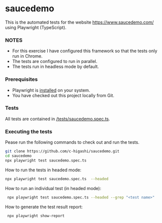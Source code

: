 # saucedemo

This is the automated tests for the website  https://www.saucedemo.com/ using Playwright (TypeScript).

### NOTES
- For this exercise I have configured this framework so that the tests only run in Chrome.
- The tests are configured to run in parallel.
- The tests run in headless mode by default.

### Prerequisites 
- Playwright is [installed](https://playwright.dev/docs/intro#installing-playwright) on your system.
- You have checked out this project locally from Git.

### Tests
All tests are contained in [/tests/saucedemo.spec.ts](./tests/saucedemo.spec.ts).

### Executing the tests
Pease run the following commands to check out and run the tests.
```bash
git clone https://github.com/c-higashi/saucedemo.git
cd saucedemo
npx playwright test saucedemo.spec.ts
```

How to run the tests in headed mode:
```bash
npx playwright test saucedemo.spec.ts  --headed
```

How to run an individual test (in headed mode): 
```bash
 npx playwright test saucedemo.spec.ts --headed --grep "<test name>"
```

How to generate the test result report:
```bash
 npx playwright show-report
```